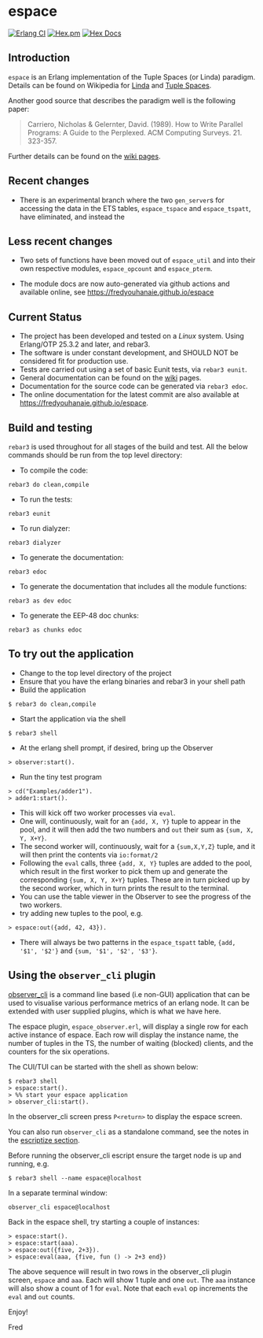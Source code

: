 # espace

[![Erlang CI](https://github.com/fredyouhanaie/espace/actions/workflows/erlang.yml/badge.svg)](https://github.com/fredyouhanaie/espace/actions/workflows/erlang.yml) [![Hex.pm](https://img.shields.io/hexpm/v/espace.svg)](https://hex.pm/packages/espace) [![Hex Docs](https://img.shields.io/badge/hex-docs-blue.svg)](https://hexdocs.pm/espace)

## Introduction

`espace` is an Erlang implementation of the Tuple Spaces
(or Linda) paradigm. Details can be found on Wikipedia for
[Linda](https://en.wikipedia.org/wiki/Linda_(coordination_language)) and [Tuple Spaces](https://en.wikipedia.org/wiki/Tuple_space).

Another good source that describes the paradigm well is the following paper:

> Carriero, Nicholas & Gelernter, David. (1989).
> How to Write Parallel Programs: A Guide to the Perplexed.
> ACM Computing Surveys. 21. 323-357.

Further details can be found on the [wiki pages](https://github.com/fredyouhanaie/espace/wiki).

## Recent changes

* There is an experimental branch where the two `gen_server`s for
  accessing the data in the ETS tables, `espace_tspace` and `espace_tspatt`, have eliminated, and instead the 

## Less recent changes

* Two sets of functions have been moved out of `espace_util` and into their own
  respective modules, `espace_opcount` and `espace_pterm`.

* The module docs are now auto-generated via github actions and available
  online, see <https://fredyouhanaie.github.io/espace>

## Current Status

* The project has been developed and tested on a *Linux* system. Using
  Erlang/OTP 25.3.2 and later, and rebar3.
* The software is under constant development, and SHOULD NOT be
  considered fit for production use.
* Tests are carried out using a set of basic Eunit tests, via `rebar3
  eunit`.
* General documentation can be found on the
  [wiki](https://github.com/fredyouhanaie/espace/wiki) pages.
* Documentation for the source code can be generated via `rebar3
  edoc`.
* The online documentation for the latest commit are also available at
  <https://fredyouhanaie.github.io/espace>.

## Build and testing

`rebar3` is used throughout for all stages of the build and test. All
the below commands should be run from the top level directory:

* To compile the code:
```
rebar3 do clean,compile
```
* To run the tests:
```
rebar3 eunit
```

* To run dialyzer:
```
rebar3 dialyzer
```

* To generate the documentation:
```
rebar3 edoc
```

* To generate the documentation that includes all the module functions:
```
rebar3 as dev edoc
```

* To generate the EEP-48 doc chunks:

```
rebar3 as chunks edoc
```

## To try out the application

* Change to the top level directory of the project
* Ensure that you have the erlang binaries and rebar3 in your shell
  path
* Build the application
```
$ rebar3 do clean,compile
```
* Start the application via the shell
```
$ rebar3 shell
```
* At the erlang shell prompt, if desired, bring up the Observer
```
> observer:start().
```
* Run the tiny test program
```
> cd("Examples/adder1").
> adder1:start().
```
  * This will kick off two worker processes via `eval`.
  * One will, continuously, wait for an `{add, X, Y}` tuple to appear in
    the pool, and it will then add the two numbers and `out` their sum as
    `{sum, X, Y, X+Y}`.
  * The second worker will, continuously, wait for a `{sum,X,Y,Z}` tuple,
    and it will then print the contents via `io:format/2`
  * Following the `eval` calls, three `{add, X, Y}` tuples are added
    to the pool, which result in the first worker to pick them up and
    generate the corresponding `{sum, X, Y, X+Y}` tuples. These are in
    turn picked up by the second worker, which in turn prints the
    result to the terminal.
* You can use the table viewer in the Observer to see the progress of
  the two workers.
* try adding new tuples to the pool, e.g.
```
> espace:out({add, 42, 43}).
```
* There will always be two patterns in the `espace_tspatt` table, `{add,
  '$1', '$2'}` and `{sum, '$1', '$2', '$3'}`.

## Using the `observer_cli` plugin

[observer\_cli](https://github.com/zhongwencool/observer_cli) is a
command line based (i.e non-GUI) application that can be used to
visualise various performance metrics of an erlang node. It can be
extended with user supplied plugins, which is what we have here.

The espace plugin, `espace_observer.erl`, will display a single
row for each active instance of espace. Each row will display the
instance name, the number of tuples in the TS, the number of waiting
(blocked) clients, and the counters for the six operations.

The CUI/TUI can be started with the shell as shown below:

```
$ rebar3 shell
> espace:start().
> %% start your espace application
> observer_cli:start().
```

In the observer_cli screen press `P<return>` to display the espace screen.

You can also run `observer_cli` as a standalone command, see the notes
in the [escriptize
section](https://github.com/zhongwencool/observer_cli#escriptize).

Before running the observer_cli escript ensure the target node is up
and running, e.g.

```
$ rebar3 shell --name espace@localhost
```

In a separate terminal window:

```
observer_cli espace@localhost
```

Back in the espace shell, try starting a couple of instances:

```
> espace:start().
> espace:start(aaa).
> espace:out({five, 2+3}).
> espace:eval(aaa, {five, fun () -> 2+3 end})
```

The above sequence will result in two rows in the observer_cli plugin
screen, `espace` and `aaa`. Each will show 1 tuple and one `out`. The
`aaa` instance will also show a count of 1 for `eval`. Note that each
`eval` op increments the `eval` and `out` counts.

Enjoy!

Fred
